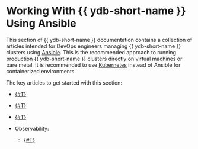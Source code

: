 # Working With {{ ydb-short-name }} Using Ansible

This section of {{ ydb-short-name }} documentation contains a collection of articles intended for DevOps engineers managing {{ ydb-short-name }} clusters using [Ansible](https://www.ansible.com/). This is the recommended approach to running production {{ ydb-short-name }} clusters directly on virtual machines or bare metal. It is recommended to use [Kubernetes](../kubernetes/index.md) instead of Ansible for containerized environments.

The key articles to get started with this section:

* [{#T}](initial-deployment.md)
* [{#T}](preparing-vms-with-terraform.md)
* [{#T}](restart.md)
* Observability:

  * [{#T}](observability/logging.md)
